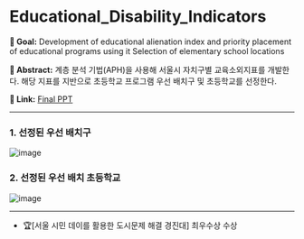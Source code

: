 # Educational_Disability_Indicators

__📍 Goal:__ Development of educational alienation index and priority placement of educational programs using it Selection of elementary school locations

__📍 Abstract:__ 계층 분석 기법(APH)을 사용해 서울시 자치구별 교육소외지표를 개발한다. 해당 지표를 지반으로 초등학교 프로그램 우선 배치구 및 초등학교를 선정한다. 

__📍 Link:__ [Final PPT](https://github.com/jung-hyeon/Educational_Disability_Indicators/blob/main/10%ED%8C%80_%EC%B5%9C%EC%A2%85_%EB%B0%9C%ED%91%9Cppt.pdf) 
  
---- 
### 1. 선정된 우선 배치구
![image](https://github.com/jung-hyeon/Educational_Disability_Indicators/assets/79007759/f95cd7c6-c6dd-4f79-bb1f-aebcb8c97abe)


### 2. 선정된 우선 배치 초등학교

![image](https://github.com/jung-hyeon/Educational_Disability_Indicators/assets/79007759/a41bbe11-fd7a-4f8e-bca7-57d86cdfe2eb)
  
---

* 🏆[서울 시민 데이를 활용한 도시문제 해결 경진대] 최우수상 수상
